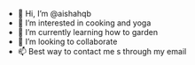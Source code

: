 - 👋 Hi, I’m @aishahqb
- 👀 I’m interested in cooking and yoga
- 🌱 I’m currently learning how to garden
- 💞️ I’m looking to collaborate 
- 📫 Best way to contact me s through my email

<!---
aishahqb/aishahqb is a ✨ special ✨ repository because its `README.md` (this file) appears on your GitHub profile.
You can click the Preview link to take a look at your changes.
--->
